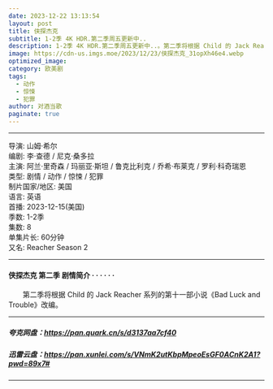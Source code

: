 ```yaml
---
date: 2023-12-22 13:13:54
layout: post
title: 侠探杰克
subtitle: 1-2季 4K HDR.第二季周五更新中..
description: 1-2季 4K HDR.第二季周五更新中..。第二季将根据 Child 的 Jack Reacher 系列的第十一部小说《Bad Luck and Trouble》改编。...
image: https://cdn-us.imgs.moe/2023/12/23/侠探杰克_31opXh46e4.webp
optimized_image: 
category: 欧美剧
tags:
  - 动作
  - 惊悚
  - 犯罪
author: 对酒当歌
paginate: true
---
```


---

导演: 山姆·希尔  
编剧: 李·查德 / 尼克·桑多拉  
主演: 阿兰·里奇森 / 玛丽亚·斯坦 / 鲁克比利克 / 乔希·布莱克 / 罗利·科奇瑞恩  
类型: 剧情 / 动作 / 惊悚 / 犯罪  
制片国家/地区: 美国  
语言: 英语  
首播: 2023-12-15(美国)  
季数: 1-2季  
集数: 8  
单集片长: 60分钟  
又名: Reacher Season 2  

---

#### 侠探杰克 第二季 剧情简介 · · · · · ·

　　第二季将根据 Child 的 Jack Reacher 系列的第十一部小说《Bad Luck and Trouble》改编。

---

##### 夸克网盘：<https://pan.quark.cn/s/d3137aa7cf40>

##### 迅雷云盘：<https://pan.xunlei.com/s/VNmK2utKbpMpeoEsGF0ACnK2A1?pwd=89x7#>

---
